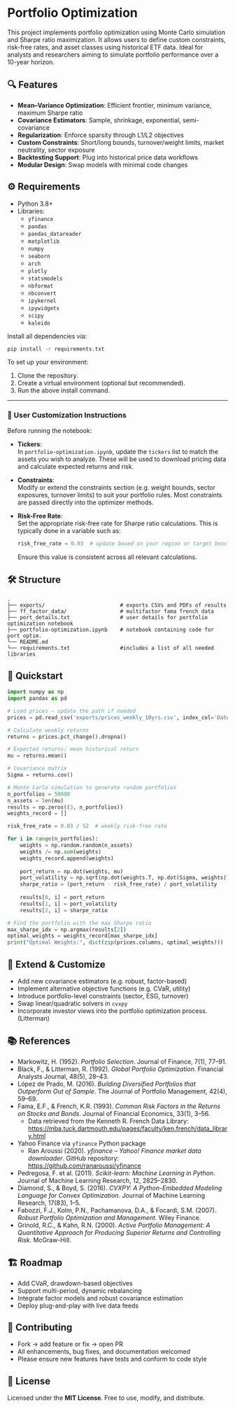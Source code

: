 # Portfolio Optimization

This project implements portfolio optimization using Monte Carlo simulation and Sharpe ratio maximization. It allows users to define custom constraints, risk-free rates, and asset classes using historical ETF data. Ideal for analysts and researchers aiming to simulate portfolio performance over a 10-year horizon.

## 🔍 Features

- **Mean–Variance Optimization**: Efficient frontier, minimum variance, maximum Sharpe ratio  
- **Covariance Estimators**: Sample, shrinkage, exponential, semi-covariance  
- **Regularization**: Enforce sparsity through L1/L2 objectives  
- **Custom Constraints**: Short/long bounds, turnover/weight limits, market neutrality, sector exposure  
- **Backtesting Support**: Plug into historical price data workflows  
- **Modular Design**: Swap models with minimal code changes

## ⚙️ Requirements

- Python 3.8+  
- Libraries:
  - `yfinance`
  - `pandas`
  - `pandas_datareader`
  - `matplotlib`
  - `numpy`
  - `seaborn`
  - `arch`
  - `plotly`
  - `statsmodels`
  - `nbformat`
  - `nbconvert`
  - `ipykernel`
  - `ipywidgets`
  - `scipy`
  - `kaleido`

Install all dependencies via:

```bash
pip install -r requirements.txt
```

To set up your environment:

1. Clone the repository.
2. Create a virtual environment (optional but recommended).
3. Run the above install command.

---

### 🔧 User Customization Instructions

Before running the notebook:

- **Tickers**:  
  In `portfolio-optimization.ipynb`, update the `tickers` list to match the assets you wish to analyze. These will be used to download pricing data and calculate expected returns and risk.

- **Constraints**:  
  Modify or extend the constraints section (e.g. weight bounds, sector exposures, turnover limits) to suit your portfolio rules. Most constraints are passed directly into the optimizer methods.

- **Risk-Free Rate**:  
  Set the appropriate risk-free rate for Sharpe ratio calculations. This is typically done in a variable such as:

  ```python
  risk_free_rate = 0.03  # update based on your region or target benchmark
  ```

  Ensure this value is consistent across all relevant calculations.

## 🛠️ Structure

```
.
├── exports/                        # exports CSVs and PDFs of results
├── ff_factor_data/                 # multifactor fama french data
├── port_details.txt                # user details for portfolio optimization notebook
├── portfolio-optimization.ipynb    # notebook containing code for port optim.
└── README.md
└── requirements.txt                #includes a list of all needed libraries
```

## 🚀 Quickstart

```python
import numpy as np
import pandas as pd

# Load prices — update the path if needed
prices = pd.read_csv('exports/prices_weekly_10yrs.csv', index_col='Date', parse_dates=True)

# Calculate weekly returns
returns = prices.pct_change().dropna()

# Expected returns: mean historical return
mu = returns.mean()

# Covariance matrix
Sigma = returns.cov()

# Monte Carlo simulation to generate random portfolios
n_portfolios = 50000
n_assets = len(mu)
results = np.zeros((3, n_portfolios))
weights_record = []

risk_free_rate = 0.03 / 52  # weekly risk-free rate

for i in range(n_portfolios):
    weights = np.random.random(n_assets)
    weights /= np.sum(weights)
    weights_record.append(weights)
    
    port_return = np.dot(weights, mu)
    port_volatility = np.sqrt(np.dot(weights.T, np.dot(Sigma, weights)))
    sharpe_ratio = (port_return - risk_free_rate) / port_volatility
    
    results[0, i] = port_return
    results[1, i] = port_volatility
    results[2, i] = sharpe_ratio

# Find the portfolio with the max Sharpe ratio
max_sharpe_idx = np.argmax(results[2])
optimal_weights = weights_record[max_sharpe_idx]
print("Optimal Weights:", dict(zip(prices.columns, optimal_weights)))
```


## 🧩 Extend & Customize

- Add new covariance estimators (e.g. robust, factor-based)  
- Implement alternative objective functions (e.g. CVaR, utility)  
- Introduce portfolio-level constraints (sector, ESG, turnover)  
- Swap linear/quadratic solvers in `cvxpy`
- Incorporate investor views into the portfolio optimization process. (Litterman)



## 📚 References

- Markowitz, H. (1952). *Portfolio Selection*. Journal of Finance, 7(1), 77–91.  
- Black, F., & Litterman, R. (1992). *Global Portfolio Optimization*. Financial Analysts Journal, 48(5), 28–43.  
- López de Prado, M. (2016). *Building Diversified Portfolios that Outperform Out of Sample*. The Journal of Portfolio Management, 42(4), 59–69.  
- Fama, E.F., & French, K.R. (1993). *Common Risk Factors in the Returns on Stocks and Bonds*. Journal of Financial Economics, 33(1), 3–56.  
  - Data retrieved from the Kenneth R. French Data Library: https://mba.tuck.dartmouth.edu/pages/faculty/ken.french/data_library.html  
- Yahoo Finance via `yfinance` Python package  
  - Ran Aroussi (2020). *yfinance – Yahoo! Finance market data downloader*. GitHub repository: https://github.com/ranaroussi/yfinance  
- Pedregosa, F. et al. (2011). *Scikit-learn: Machine Learning in Python*. Journal of Machine Learning Research, 12, 2825–2830.  
- Diamond, S., & Boyd, S. (2016). *CVXPY: A Python-Embedded Modeling Language for Convex Optimization*. Journal of Machine Learning Research, 17(83), 1–5.  
- Fabozzi, F.J., Kolm, P.N., Pachamanova, D.A., & Focardi, S.M. (2007). *Robust Portfolio Optimization and Management*. Wiley Finance.  
- Grinold, R.C., & Kahn, R.N. (2000). *Active Portfolio Management: A Quantitative Approach for Producing Superior Returns and Controlling Risk*. McGraw-Hill.


## 🏗️ Roadmap

- Add CVaR, drawdown-based objectives  
- Support multi-period, dynamic rebalancing  
- Integrate factor models and robust covariance estimation  
- Deploy plug-and-play with live data feeds

## 🙏 Contributing

- Fork → add feature or fix → open PR  
- All enhancements, bug fixes, and documentation welcomed  
- Please ensure new features have tests and conform to code style

## 📄 License

Licensed under the **MIT License**. Free to use, modify, and distribute.
